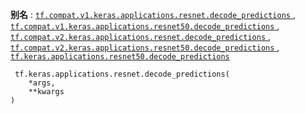 **别名** : [ `tf.compat.v1.keras.applications.resnet.decode_predictions` ](/api_docs/python/tf/keras/applications/resnet/decode_predictions), [ `tf.compat.v1.keras.applications.resnet50.decode_predictions` ](/api_docs/python/tf/keras/applications/resnet/decode_predictions), [ `tf.compat.v2.keras.applications.resnet.decode_predictions` ](/api_docs/python/tf/keras/applications/resnet/decode_predictions), [ `tf.compat.v2.keras.applications.resnet50.decode_predictions` ](/api_docs/python/tf/keras/applications/resnet/decode_predictions), [ `tf.keras.applications.resnet50.decode_predictions` ](/api_docs/python/tf/keras/applications/resnet/decode_predictions)

```
 tf.keras.applications.resnet.decode_predictions(
    *args,
    **kwargs
)
 
```

